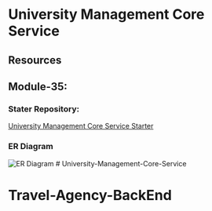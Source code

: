 # University Management Core Service

## Resources

## Module-35:
### Stater Repository: 
[University Management Core Service Starter](https://github.com/Apollo-Level2-Web-Dev/university-management-core-service-starter)

### ER Diagram
<img src="https://i.ibb.co/Ln2FttV/university-management-core-service-module-1.png" alt="ER Diagram"> </img># University-Management-Core-Service
# Travel-Agency-BackEnd
